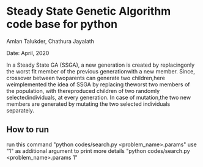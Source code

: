 # Steady State Genetic Algorithm code base for python

Amlan Talukder, Chathura Jayalath

Date: April, 2020

In a Steady State GA (SSGA), a new generation is created by replacingonly the worst fit member of the previous generationwith a new member. Since, crossover between twoparents can generate two children,here weimplemented the idea of SSGA by replacing theworst two members of the population, with thereproduced children of two randomly selectedindividuals, at every generation. In case of mutation,the two new members are generated by mutating the two selected individuals separately.

How to run
-----------------------------------------------------------
run this command "python codes/search.py <problem_name>.params"
use "1" as additional argument to print more details "python codes/search.py <problem_name>.params 1"
